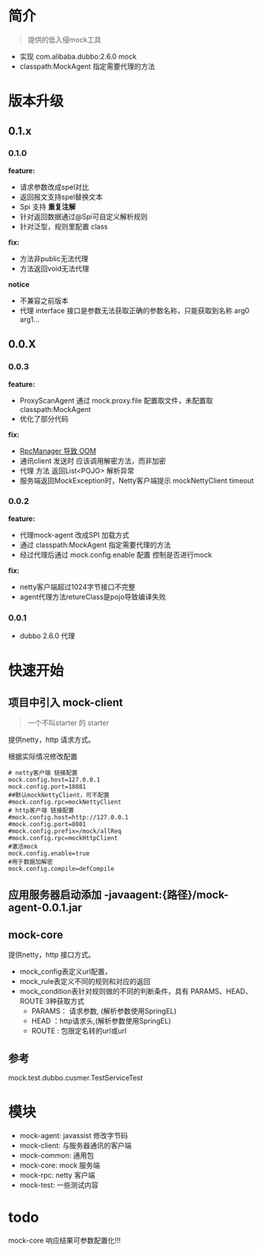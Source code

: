 # 简介

>  提供的低入侵mock工具
 - 实现 com.alibaba.dubbo:2.6.0 mock
 - classpath:MockAgent 指定需要代理的方法

# 版本升级

## 0.1.x
### 0.1.0
**feature:**
 - 请求参数改成spel对比
 - 返回报文支持spel替换文本
 - Spi 支持 **重复注解**
 - 针对返回数据通过@Spi可自定义解析规则 
 - 针对泛型，规则里配置 class
 
**fix:**
- 方法非public无法代理
- 方法返回void无法代理 
    
**notice**
- 不兼容之前版本
- 代理 interface 接口是参数无法获取正确的参数名称，只能获取到名称 arg0 arg1...

 
## 0.0.X
### 0.0.3
**feature:**
- ProxyScanAgent  通过 mock.proxy.file 配置取文件，未配置取 classpath:MockAgent
- 优化了部分代码

**fix:**
 - [RpcManager 导致 OOM](https://gitee.com/skymoyo/mock/issues/I5YAUG)   
 - 通讯client 发送时 应该调用解密方法，而非加密
 - 代理 方法 返回List\<POJO\> 解析异常
 - 服务端返回MockException时，Netty客户端提示  mockNettyClient timeout
 
### 0.0.2
**feature:**
- 代理mock-agent 改成SPI 加载方式
- 通过 classpath:MockAgent 指定需要代理的方法
- 经过代理后通过 mock.config.enable 配置 控制是否进行mock

**fix:**
 - netty客户端超过1024字节接口不完整
 - agent代理方法retureClass是pojo导致编译失败

### 0.0.1
- dubbo 2.6.0 代理


# 快速开始

## 项目中引入 mock-client 
> 一个不叫starter 的 starter

提供netty，http 请求方式。

根据实际情况修改配置

```properties
# netty客户端 链接配置
mock.config.host=127.0.0.1
mock.config.port=18081
##默认mockNettyClient，可不配置
#mock.config.rpc=mockNettyClient
# http客户端 链接配置
#mock.config.host=http://127.0.0.1
#mock.config.port=8081
#mock.config.prefix=/mock/allReq
#mock.config.rpc=mockHttpClient
#激活mock
mock.config.enable=true
#用于数据加解密
mock.config.compile=defCompile
```

## 应用服务器启动添加 -javaagent:{路径}/mock-agent-0.0.1.jar

## mock-core

提供netty，http 接口方式。

- mock_config表定义url配置，
- mock_rule表定义不同的规则和对应的返回
- mock_condition表针对规则做的不同的判断条件，具有 PARAMS、HEAD、ROUTE  3种获取方式
  - PARAMS： 请求参数, (解析参数使用SpringEL)
  - HEAD ：http请求头,(解析参数使用SpringEL)
  - ROUTE : 包限定名转的url或url 

## 参考

mock.test.dubbo.cusmer.TestServiceTest

# 模块
 - mock-agent: javassist 修改字节码
 - mock-client: 与服务器通讯的客户端
 - mock-common: 通用包
 - mock-core: mock 服务端
 - mock-rpc: netty 客户端
 - mock-test: 一些测试内容

# todo
mock-core 响应结果可参数配置化!!!


